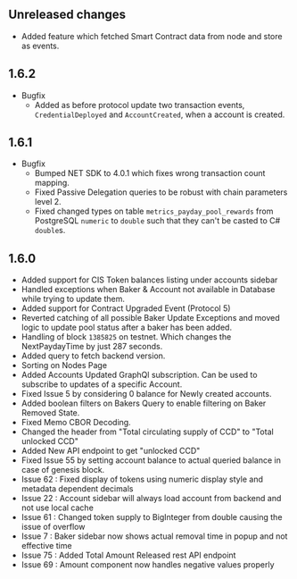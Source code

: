 ## Unreleased changes
- Added feature which fetched Smart Contract data from node and store as events.

## 1.6.2
- Bugfix
    - Added as before protocol update two transaction events, `CredentialDeployed` and `AccountCreated`, when a account is created.

## 1.6.1
- Bugfix
    - Bumped NET SDK to 4.0.1 which fixes wrong transaction count mapping.
    - Fixed Passive Delegation queries to be robust with chain parameters level 2.
    - Fixed changed types on table `metrics_payday_pool_rewards` from PostgreSQL `numeric` to `double` such that they can't be casted to C# `double`s.

## 1.6.0
- Added support for CIS Token balances listing under accounts sidebar
- Handled exceptions when Baker & Account not available in Database while trying to update them.
- Added support for Contract Upgraded Event (Protocol 5)
- Reverted catching of all possible Baker Update Exceptions and moved logic to update pool status after a baker has been added.
- Handling of block `1385825` on testnet. Which changes the NextPaydayTime by just 287 seconds.
- Added query to fetch backend version.
- Sorting on Nodes Page
- Added Accounts Updated GraphQl subscription. Can be used to subscribe to updates of a specific Account. 
- Fixed Issue 5 by considering 0 balance for Newly created accounts.
- Added boolean filters on Bakers Query to enable filtering on Baker Removed State.
- Fixed Memo CBOR Decoding.
- Changed the header from "Total circulating supply of CCD" to "Total unlocked CCD"
- Added New API endpoint to get "unlocked CCD"
- Fixed Issue 55 by setting account balance to actual queried balance in case of genesis block.
- Issue 62 : Fixed display of tokens using numeric display style and metadata dependent decimals
- Issue 22 :  Account sidebar will always load account from backend and not use local cache
- Issue 61 :  Changed token supply to BigInteger from double causing the issue of overflow
- Issue 7 : Baker sidebar now shows actual removal time in popup and not effective time
- Issue 75 : Added Total Amount Released rest API endpoint
- Issue 69 : Amount component now handles negative values properly
